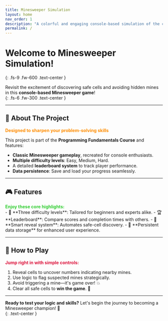 ```yaml
---
title: Minesweeper Simulation
layout: home
nav_order: 1
description: "A colorful and engaging console-based simulation of the classic Minesweeper game."
permalink: /
---
```

# Welcome to Minesweeper Simulation!  
{: .fs-9 .fw-600 .text-center }

Revisit the excitement of discovering safe cells and avoiding hidden mines in this **console-based Minesweeper game**!  
{: .fs-6 .fw-300 .text-center }

---

## 🌟 **About The Project**  
<div style="color: #ff8c00; font-weight: bold; margin-bottom: 10px;">Designed to sharpen your problem-solving skills</div>

This project is part of the **Programming Fundamentals Course** and features:  
-  **Classic Minesweeper gameplay**, recreated for console enthusiasts.  
-  **Multiple difficulty levels**: Easy, Medium, Hard.  
-  A detailed **leaderboard system** to track player performance.  
-  **Data persistence**: Save and load your progress seamlessly.  

---

## 🎮 **Features**  
<div style="color: #32cd32; font-weight: bold;">Enjoy these core highlights:</div>  
- 🎯 **Three difficulty levels**: Tailored for beginners and experts alike.  
- 🏆 **Leaderboard**: Compare scores and completion times with others.  
- 🤖 **Smart reveal system**: Automates safe-cell discovery.  
- 💾 **Persistent data storage** for enhanced user experience.  

---

## 🚀 **How to Play**  
<div style="color: #dc143c; font-weight: bold;">Jump right in with simple controls:</div>  

1. Reveal cells to uncover numbers indicating nearby mines.  
2. Use logic to flag suspected mines strategically.  
3. Avoid triggering a mine—it's game over! 💥  
4. Clear all safe cells to **win the game**. 🎉  

---

**Ready to test your logic and skills?** Let's begin the journey to becoming a Minesweeper champion! 🎉  
{: .text-center }
